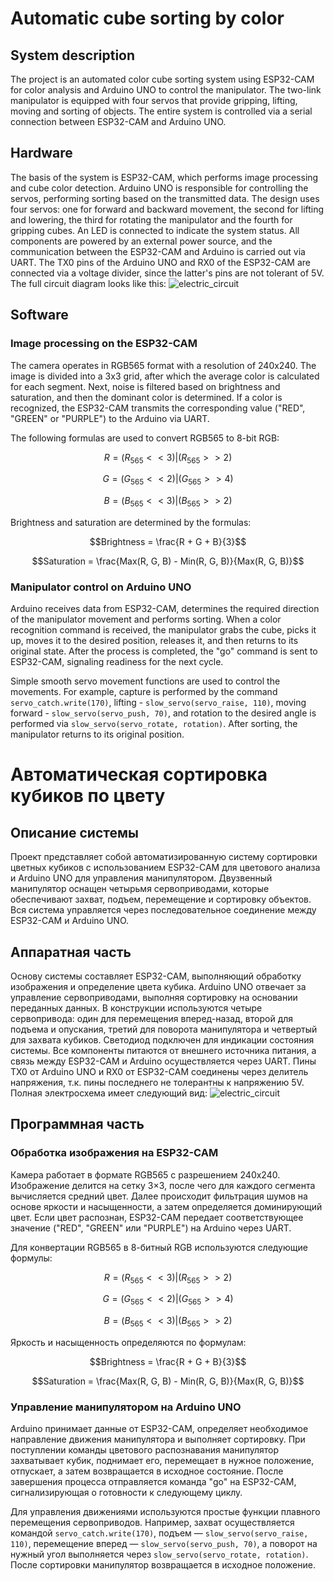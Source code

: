# Automatic cube sorting by color

## System description

The project is an automated color cube sorting system using ESP32-CAM for color analysis and Arduino UNO to control the manipulator. The two-link manipulator is equipped with four servos that provide gripping, lifting, moving and sorting of objects. The entire system is controlled via a serial connection between ESP32-CAM and Arduino UNO.

## Hardware

The basis of the system is ESP32-CAM, which performs image processing and cube color detection. Arduino UNO is responsible for controlling the servos, performing sorting based on the transmitted data. The design uses four servos: one for forward and backward movement, the second for lifting and lowering, the third for rotating the manipulator and the fourth for gripping cubes. An LED is connected to indicate the system status. All components are powered by an external power source, and the communication between the ESP32-CAM and Arduino is carried out via UART. The TX0 pins of the Arduino UNO and RX0 of the ESP32-CAM are connected via a voltage divider, since the latter's pins are not tolerant of 5V.
The full circuit diagram looks like this:
![electric_circuit](https://github.com/user-attachments/assets/cb6cf936-5b37-4d64-9713-ac0db1b1ef87)

## Software

### Image processing on the ESP32-CAM

The camera operates in RGB565 format with a resolution of 240x240. The image is divided into a 3x3 grid, after which the average color is calculated for each segment. Next, noise is filtered based on brightness and saturation, and then the dominant color is determined. If a color is recognized, the ESP32-CAM transmits the corresponding value ("RED", "GREEN" or "PURPLE") to the Arduino via UART.

The following formulas are used to convert RGB565 to 8-bit RGB:

$$R = (R_{565} << 3) | (R_{565} >> 2)$$

$$G = (G_{565} << 2) | (G_{565} >> 4)$$

$$B = (B_{565} << 3) | (B_{565} >> 2)$$

Brightness and saturation are determined by the formulas:

$$Brightness = \frac{R + G + B}{3}$$

$$Saturation = \frac{Max(R, G, B) - Min(R, G, B)}{Max(R, G, B)}$$

### Manipulator control on Arduino UNO

Arduino receives data from ESP32-CAM, determines the required direction of the manipulator movement and performs sorting. When a color recognition command is received, the manipulator grabs the cube, picks it up, moves it to the desired position, releases it, and then returns to its original state. After the process is completed, the "go" command is sent to ESP32-CAM, signaling readiness for the next cycle.

Simple smooth servo movement functions are used to control the movements. For example, capture is performed by the command `servo_catch.write(170)`, lifting - `slow_servo(servo_raise, 110)`, moving forward - `slow_servo(servo_push, 70)`, and rotation to the desired angle is performed via `slow_servo(servo_rotate, rotation)`. After sorting, the manipulator returns to its original position.


# Автоматическая сортировка кубиков по цвету

## Описание системы

Проект представляет собой автоматизированную систему сортировки цветных кубиков с использованием ESP32-CAM для цветового анализа и Arduino UNO для управления манипулятором. Двузвенный манипулятор оснащен четырьмя сервоприводами, которые обеспечивают захват, подъем, перемещение и сортировку объектов. Вся система управляется через последовательное соединение между ESP32-CAM и Arduino UNO.

## Аппаратная часть

Основу системы составляет ESP32-CAM, выполняющий обработку изображения и определение цвета кубика. Arduino UNO отвечает за управление сервоприводами, выполняя сортировку на основании переданных данных. В конструкции используются четыре сервопривода: один для перемещения вперед-назад, второй для подъема и опускания, третий для поворота манипулятора и четвертый для захвата кубиков. Светодиод подключен для индикации состояния системы. Все компоненты питаются от внешнего источника питания, а связь между ESP32-CAM и Arduino осуществляется через UART. Пины TX0 от Arduino UNO и RX0 от ESP32-CAM соединены через делитель напряжения, т.к. пины последнего не толерантны к напряжению 5V.
Полная электросхема имеет следующий вид:
![electric_circuit](https://github.com/user-attachments/assets/cb6cf936-5b37-4d64-9713-ac0db1b1ef87)


## Программная часть

### Обработка изображения на ESP32-CAM

Камера работает в формате RGB565 с разрешением 240x240. Изображение делится на сетку 3×3, после чего для каждого сегмента вычисляется средний цвет. Далее происходит фильтрация шумов на основе яркости и насыщенности, а затем определяется доминирующий цвет. Если цвет распознан, ESP32-CAM передает соответствующее значение ("RED", "GREEN" или "PURPLE") на Arduino через UART.

Для конвертации RGB565 в 8-битный RGB используются следующие формулы:

$$R = (R_{565} << 3) | (R_{565} >> 2)$$

$$G = (G_{565} << 2) | (G_{565} >> 4)$$

$$B = (B_{565} << 3) | (B_{565} >> 2)$$

Яркость и насыщенность определяются по формулам:

$$Brightness = \frac{R + G + B}{3}$$

$$Saturation = \frac{Max(R, G, B) - Min(R, G, B)}{Max(R, G, B)}$$

### Управление манипулятором на Arduino UNO

Arduino принимает данные от ESP32-CAM, определяет необходимое направление движения манипулятора и выполняет сортировку. При поступлении команды цветового распознавания манипулятор захватывает кубик, поднимает его, перемещает в нужное положение, отпускает, а затем возвращается в исходное состояние. После завершения процесса отправляется команда "go" на ESP32-CAM, сигнализирующая о готовности к следующему циклу.

Для управления движениями используются простые функции плавного перемещения сервоприводов. Например, захват осуществляется командой `servo_catch.write(170)`, подъем — `slow_servo(servo_raise, 110)`, перемещение вперед — `slow_servo(servo_push, 70)`, а поворот на нужный угол выполняется через `slow_servo(servo_rotate, rotation)`. После сортировки манипулятор возвращается в исходное положение.
